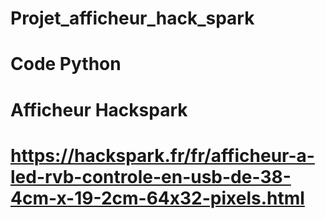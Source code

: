 # Projet_afficheur_hack_spark
# Code Python
# Afficheur Hackspark
#
# https://hackspark.fr/fr/afficheur-a-led-rvb-controle-en-usb-de-38-4cm-x-19-2cm-64x32-pixels.html




